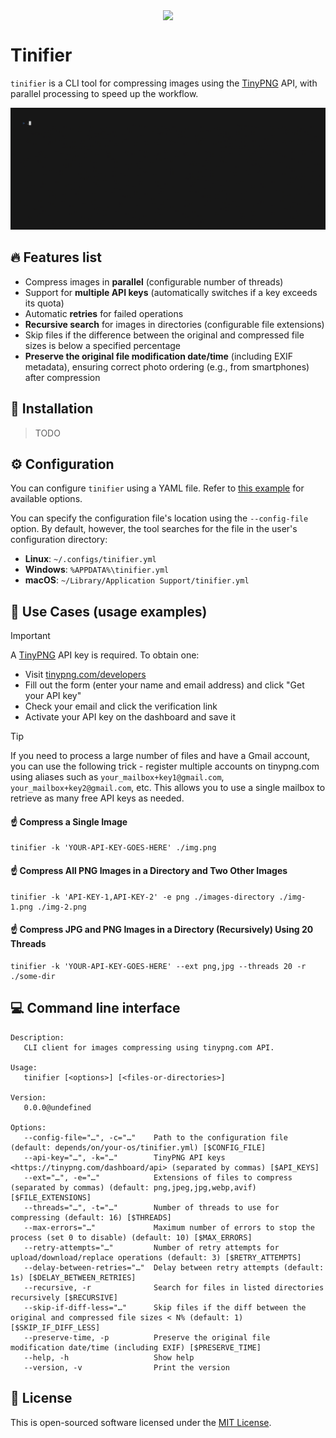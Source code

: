 <p align="center">
  <a href="https://github.com/tarampampam/tinifier#readme">
    <picture>
      <source media="(prefers-color-scheme: dark)" srcset="https://socialify.git.ci/tarampampam/tinifier/image?description=1&font=Raleway&forks=1&issues=1&logo=https%3A%2F%2Ftinypng.com%2Fimages%2Fapng%2Fpanda-waving.png&owner=1&pulls=1&pattern=Solid&stargazers=1&theme=Dark">
      <img align="center" src="https://socialify.git.ci/tarampampam/tinifier/image?description=1&font=Raleway&forks=1&issues=1&logo=https%3A%2F%2Ftinypng.com%2Fimages%2Fapng%2Fpanda-waving.png&owner=1&pulls=1&pattern=Solid&stargazers=1&theme=Light">
    </picture>
  </a>
</p>

# Tinifier

`tinifier` is a CLI tool for compressing images using the [TinyPNG](https://tinypng.com) API, with parallel
processing to speed up the workflow.

![demo](art/demo.gif)

## 🔥 Features list

- Compress images in **parallel** (configurable number of threads)
- Support for **multiple API keys** (automatically switches if a key exceeds its quota)
- Automatic **retries** for failed operations
- **Recursive search** for images in directories (configurable file extensions)
- Skip files if the difference between the original and compressed file sizes is below a specified percentage
- **Preserve the original file modification date/time** (including EXIF metadata), ensuring correct photo
  ordering (e.g., from smartphones) after compression

## 🧩 Installation

> TODO

## ⚙ Configuration

You can configure `tinifier` using a YAML file. Refer to [this example](tinifier.example.yml) for
available options.

You can specify the configuration file's location using the `--config-file` option. By default, however, the
tool searches for the file in the user's configuration directory:

- **Linux**: `~/.configs/tinifier.yml`
- **Windows**: `%APPDATA%\tinifier.yml`
- **macOS**: `~/Library/Application Support/tinifier.yml`

## 🚀 Use Cases (usage examples)

> [!IMPORTANT]
> A [TinyPNG](https://tinypng.com) API key is required. To obtain one:
> - Visit [tinypng.com/developers](https://tinypng.com/developers)
> - Fill out the form (enter your name and email address) and click "Get your API key"
> - Check your email and click the verification link
> - Activate your API key on the dashboard and save it

> [!TIP]
> If you need to process a large number of files and have a Gmail account, you can use the following
> trick - register multiple accounts on tinypng.com using aliases such as `your_mailbox+key1@gmail.com`,
> `your_mailbox+key2@gmail.com`, etc. This allows you to use a single mailbox to retrieve as many free API
> keys as needed.

#### ☝ Compress a Single Image

```shell
tinifier -k 'YOUR-API-KEY-GOES-HERE' ./img.png
```

#### ☝ Compress All PNG Images in a Directory and Two Other Images

```shell
tinifier -k 'API-KEY-1,API-KEY-2' -e png ./images-directory ./img-1.png ./img-2.png
```

#### ☝ Compress JPG and PNG Images in a Directory (Recursively) Using 20 Threads

```shell
tinifier -k 'YOUR-API-KEY-GOES-HERE' --ext png,jpg --threads 20 -r ./some-dir
```

<!--GENERATED:APP_README-->
## 💻 Command line interface

```
Description:
   CLI client for images compressing using tinypng.com API.

Usage:
   tinifier [<options>] [<files-or-directories>]

Version:
   0.0.0@undefined

Options:
   --config-file="…", -c="…"    Path to the configuration file (default: depends/on/your-os/tinifier.yml) [$CONFIG_FILE]
   --api-key="…", -k="…"        TinyPNG API keys <https://tinypng.com/dashboard/api> (separated by commas) [$API_KEYS]
   --ext="…", -e="…"            Extensions of files to compress (separated by commas) (default: png,jpeg,jpg,webp,avif) [$FILE_EXTENSIONS]
   --threads="…", -t="…"        Number of threads to use for compressing (default: 16) [$THREADS]
   --max-errors="…"             Maximum number of errors to stop the process (set 0 to disable) (default: 10) [$MAX_ERRORS]
   --retry-attempts="…"         Number of retry attempts for upload/download/replace operations (default: 3) [$RETRY_ATTEMPTS]
   --delay-between-retries="…"  Delay between retry attempts (default: 1s) [$DELAY_BETWEEN_RETRIES]
   --recursive, -r              Search for files in listed directories recursively [$RECURSIVE]
   --skip-if-diff-less="…"      Skip files if the diff between the original and compressed file sizes < N% (default: 1) [$SKIP_IF_DIFF_LESS]
   --preserve-time, -p          Preserve the original file modification date/time (including EXIF) [$PRESERVE_TIME]
   --help, -h                   Show help
   --version, -v                Print the version
```
<!--/GENERATED:APP_README-->

## 📜 License

This is open-sourced software licensed under the [MIT License][link_license].

[link_license]:https://github.com/tarampampam/tinifier/blob/master/LICENSE
